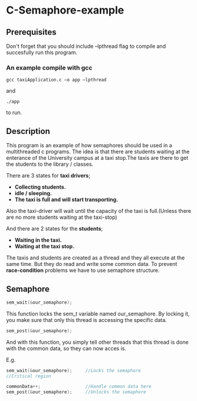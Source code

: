 # C-Semaphore-example

## Prerequisites
Don't forget that you should include –lpthread flag to compile and succesfully run this program.

### An example compile with gcc
```
gcc taxiApplication.c –o app –lpthread
```

and
```
./app
```
to run.

## Description
This program is an example of how semaphores should be used in a multithreaded c programs.
The idea is that there are students waiting at the enterance of the University campus at a taxi stop.The taxis are there to get the students to the library / classes.

There are 3 states for **taxi drivers**;
* **Collecting students.**
* **idle / sleeping.**
* **The taxi is full and will start transporting.**

Also the taxi-driver will wait until the capacity of the taxi is full.(Unless there are no more students waiting at the taxi-stop)

And there are 2 states for the **students**;
* **Waiting in the taxi.**
* **Waiting at the taxi stop.**

The taxis and students are created as a thread and they all execute at the same time.
But they do read and write some common data.
To prevent **race-condition** problems we have to use semaphore structure.

## Semaphore
```c
sem_wait(&our_semaphore);
```
This function locks the sem_t variable named our_semaphore.
By locking it, you make sure that only this thread is accessing the specific data.
```c
sem_post(&our_semaphore);
```
And with this function, you simply tell other threads that this thread is done with the common data, so they can now acces is.

E.g.
```C
sem_wait(&our_semaphore);     //Locks the semaphore
//Critical region

commonData++;                 //Handle common data here
sem_post(&our_semaphore);     //Unlocks the semaphore
```
